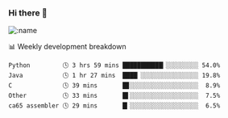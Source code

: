 ### Hi there 👋

<!--
**lv2020/lv2020** is a ✨ _special_ ✨ repository because its `README.md` (this file) appears on your GitHub profile.

Here are some ideas to get you started:

- 🔭 I’m currently working on ...
- 🌱 I’m currently learning ...
- 👯 I’m looking to collaborate on ...
- 🤔 I’m looking for help with ...
- 💬 Ask me about ...
- 📫 How to reach me: ...
- 😄 Pronouns: ...
- ⚡ Fun fact: ...
-->
![:name](https://count.getloli.com/get/@:lv2020)
 <!-- waka-box start -->
📊 Weekly development breakdown
```text
Python         🕓 3 hrs 59 mins ███████████▎░░░░░░░░░ 54.0%
Java           🕓 1 hr 27 mins  ████▏░░░░░░░░░░░░░░░░ 19.8%
C              🕓 39 mins       █▊░░░░░░░░░░░░░░░░░░░  8.9%
Other          🕓 33 mins       █▌░░░░░░░░░░░░░░░░░░░  7.5%
ca65 assembler 🕓 29 mins       █▎░░░░░░░░░░░░░░░░░░░  6.5%
```
<!-- Powered by https://github.com/YouEclipse/waka-box-go . -->
<!-- waka-box end -->
